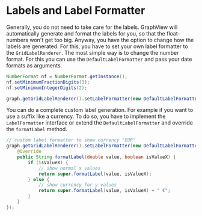 # Labels and Label Formatter

Generally, you do not need to take care for the labels. GraphView will automatically generate and format the labels for you, so that the float-numbers won't get too big.
Anyway, you have the option to change how the labels are generated. For this, you have to set your own label formatter to the `GridLabelRenderer`.
The most simple way is to change the number format. For this you can use the `DefaultLabelFormatter` and pass your date formats as arguments.

```java
NumberFormat nf = NumberFormat.getInstance();
nf.setMinimumFractionDigits(3);
nf.setMinimumIntegerDigits(2);

graph.getGridLabelRenderer().setLabelFormatter(new DefaultLabelFormatter(nf, nf));
```

You can do a complete custom label generation. For example if you want to use a suffix like a currency. To do so, you have to implement the `LabelFormatter` interface or extend the `DefaultLabelFormatter` and override the `formatLabel` method.

```java
// custom label formatter to show currency "EUR"
graph.getGridLabelRenderer().setLabelFormatter(new DefaultLabelFormatter() {
    @Override
    public String formatLabel(double value, boolean isValueX) {
        if (isValueX) {
            // show normal x values
            return super.formatLabel(value, isValueX);
        } else {
            // show currency for y values
            return super.formatLabel(value, isValueX) + " €";
        }
    }
});
```
